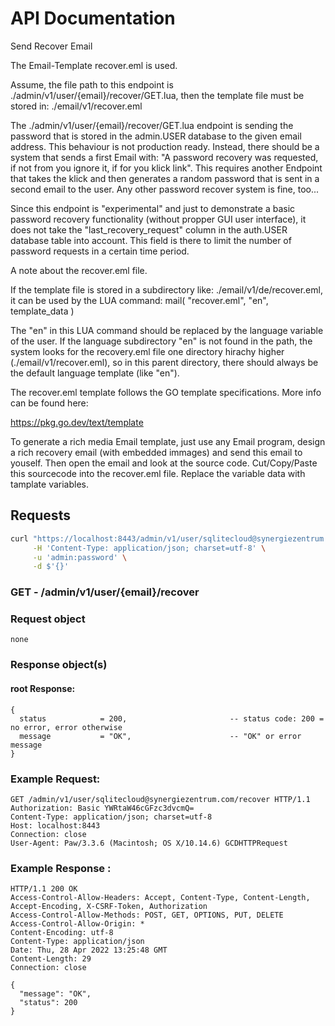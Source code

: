 # API Documentation

Send Recover Email

The Email-Template recover.eml is used. 

Assume, the file path to this endpoint is ./admin/v1/user/{email}/recover/GET.lua, then the template file must be stored in: ./email/v1/recover.eml

The ./admin/v1/user/{email}/recover/GET.lua endpoint is sending the password that is stored in the admin.USER database to the given email address.
This behaviour is not production ready. Instead, there should be a system that sends a first Email with: "A password recovery was requested, if not from you ignore it, if for you klick link". This requires another Endpoint that takes the klick and then generates a random password that is sent in a second email to the user. Any other password recover system is fine, too...

Since this endpoint is "experimental" and just to demonstrate a basic password recovery functionality (without propper GUI user interface), it does not take the
"last_recovery_request" column in the auth.USER database table into account. This field is there to limit the number of password requests in a certain time period.

A note about the recover.eml file.

If the template file is stored in a subdirectory like: ./email/v1/de/recover.eml, it can be used by the LUA command: mail( "recover.eml", "en", template_data )

The "en" in this LUA command should be replaced by the language variable of the user. If the language subdirectory "en" is not found in the path, the system
looks for the recovery.eml file one directory hirachy higher (./email/v1/recover.eml), so in this parent directory, there should always be the default language template (like "en").

The recover.eml template follows the GO template specifications. More info can be found here:

https://pkg.go.dev/text/template

To generate a rich media Email template, just use any Email program, design a rich recovery email (with embedded immages) and send this email to youself. Then open the email and look at the source code. Cut/Copy/Paste this sourcecode into the recover.eml file. Replace the variable data with tamplate variables.

## Requests

```sh
curl "https://localhost:8443/admin/v1/user/sqlitecloud@synergiezentrum.com/recover" \
     -H 'Content-Type: application/json; charset=utf-8' \
     -u 'admin:password' \
     -d $'{}'
```

### **GET** - /admin/v1/user/{email}/recover

### Request object

```code
none
```
### Response object(s)

#### root Response:

```code
{
  status            = 200,                       -- status code: 200 = no error, error otherwise
  message           = "OK",                      -- "OK" or error message
}
```

### Example Request:

```
GET /admin/v1/user/sqlitecloud@synergiezentrum.com/recover HTTP/1.1
Authorization: Basic YWRtaW46cGFzc3dvcmQ=
Content-Type: application/json; charset=utf-8
Host: localhost:8443
Connection: close
User-Agent: Paw/3.3.6 (Macintosh; OS X/10.14.6) GCDHTTPRequest
```

### Example Response :

```
HTTP/1.1 200 OK
Access-Control-Allow-Headers: Accept, Content-Type, Content-Length, Accept-Encoding, X-CSRF-Token, Authorization
Access-Control-Allow-Methods: POST, GET, OPTIONS, PUT, DELETE
Access-Control-Allow-Origin: *
Content-Encoding: utf-8
Content-Type: application/json
Date: Thu, 28 Apr 2022 13:25:48 GMT
Content-Length: 29
Connection: close

{
  "message": "OK",
  "status": 200
}
```